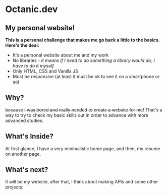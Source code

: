 # Octanic.dev
## My personal website!

**This is a personal challenge that makes me go back a little to the basics. Here's the deal:**

- It's a personal website about me and my work
- No libraries - _it means if I need to do something a library would do, I have to do it myself._
- Only HTML, CSS and Vanilla JS
- Must be responsive (at least it must be ok to see it on a smartphone or so)

## Why?
~~because I was bored and really needed to create a website for me!~~ That's a way to try to check my basic skills out in order to advance with more advanced studies.

## What's Inside?
At first glance, I have a very minimalistic home page, and then, my resume on another page.

## What's next?
It will be my website, after that, I think about making APIs and some other projects.
